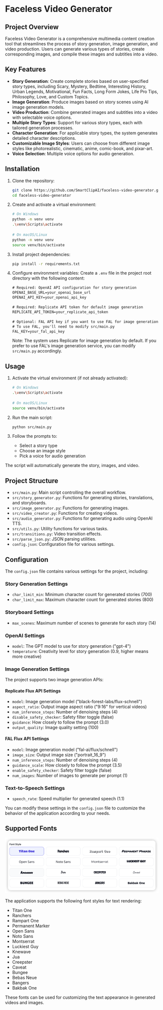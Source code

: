 # Faceless Video Generator 

## Project Overview

Faceless Video Generator is a comprehensive multimedia content creation tool that streamlines the process of story generation, image generation, and video production. Users can generate various types of stories, create corresponding images, and compile these images and subtitles into a video.

## Key Features

- **Story Generation**: Create complete stories based on user-specified story types, including Scary, Mystery, Bedtime, Interesting History, Urban Legends, Motivational, Fun Facts, Long Form Jokes, Life Pro Tips, Philosophy, Love, and Custom Topics.
- **Image Generation**: Produce images based on story scenes using AI image generation models.
- **Video Production**: Combine generated images and subtitles into a video with selectable voice options.
- **Multiple Story Types**: Support for various story types, each with tailored generation processes.
- **Character Generation**: For applicable story types, the system generates detailed character descriptions.
- **Customizable Image Styles**: Users can choose from different image styles like photorealistic, cinematic, anime, comic-book, and pixar-art.
- **Voice Selection**: Multiple voice options for audio generation.

## Installation

1. Clone the repository:

   ```bash
   git clone https://github.com/SmartClipAI/faceless-video-generator.git
   cd faceless-video-generator
   ```

2. Create and activate a virtual environment:

   ```bash
   # On Windows
   python -m venv venv
   .\venv\Scripts\activate

   # On macOS/Linux
   python -m venv venv
   source venv/bin/activate
   ```

3. Install project dependencies:

   ```bash
   pip install -r requirements.txt
   ```

4. Configure environment variables:
   Create a `.env` file in the project root directory with the following content:

   ```plaintext
   # Required: OpenAI API configuration for story generation
   OPENAI_BASE_URL=your_openai_base_url
   OPENAI_API_KEY=your_openai_api_key
   
   # Required: Replicate API token for default image generation
   REPLICATE_API_TOKEN=your_replicate_api_token
   
   # Optional: FAL API key if you want to use FAL for image generation
   # To use FAL, you'll need to modify src/main.py
   FAL_KEY=your_fal_api_key
   ```

   Note: The system uses Replicate for image generation by default. If you prefer to use FAL's image generation service, you can modify `src/main.py` accordingly.

## Usage

1. Activate the virtual environment (if not already activated):

   ```bash
   # On Windows
   .\venv\Scripts\activate

   # On macOS/Linux
   source venv/bin/activate
   ```

2. Run the main script:

   ```bash
   python src/main.py
   ```

3. Follow the prompts to:
   - Select a story type
   - Choose an image style
   - Pick a voice for audio generation

The script will automatically generate the story, images, and video.

## Project Structure

- `src/main.py`: Main script controlling the overall workflow.
- `src/story_generator.py`: Functions for generating stories, translations, and storyboards.
- `src/image_generator.py`: Functions for generating images.
- `src/video_creator.py`: Functions for creating videos.
- `src/audio_generator.py`: Functions for generating audio using OpenAI TTS.
- `src/utils.py`: Utility functions for various tasks.
- `src/transitions.py`: Video transition effects.
- `src/parse_json.py`: JSON parsing utilities.
- `config.json`: Configuration file for various settings.

## Configuration

The `config.json` file contains various settings for the project, including:

### Story Generation Settings
- `char_limit_min`: Minimum character count for generated stories (700)
- `char_limit_max`: Maximum character count for generated stories (800)

### Storyboard Settings
- `max_scenes`: Maximum number of scenes to generate for each story (14)

### OpenAI Settings
- `model`: The GPT model to use for story generation ("gpt-4")
- `temperature`: Creativity level for story generation (0.9, higher means more creative)

### Image Generation Settings
The project supports two image generation APIs:

#### Replicate Flux API Settings
- `model`: Image generation model ("black-forest-labs/flux-schnell")
- `aspect_ratio`: Output image aspect ratio ("9:16" for vertical videos)
- `num_inference_steps`: Number of denoising steps (4)
- `disable_safety_checker`: Safety filter toggle (false)
- `guidance`: How closely to follow the prompt (3.0)
- `output_quality`: Image quality setting (100)

#### FAL Flux API Settings
- `model`: Image generation model ("fal-ai/flux/schnell")
- `image_size`: Output image size ("portrait_16_9")
- `num_inference_steps`: Number of denoising steps (4)
- `guidance_scale`: How closely to follow the prompt (3.5)
- `enable_safety_checker`: Safety filter toggle (false)
- `num_images`: Number of images to generate per prompt (1)

### Text-to-Speech Settings
- `speech_rate`: Speed multiplier for generated speech (1.1)

You can modify these settings in the `config.json` file to customize the behavior of the application according to your needs.

## Supported Fonts

![Available Font Styles](assets/font.png)

The application supports the following font styles for text rendering:

- Titan One
- Ranchers
- Rampart One
- Permanent Marker
- Open Sans
- Noto Sans
- Montserrat
- Luckiest Guy
- Knewave
- Jua
- Creepster
- Caveat
- Bungee
- Bebas Neue
- Bangers
- Bakbak One

These fonts can be used for customizing the text appearance in generated videos and images.

